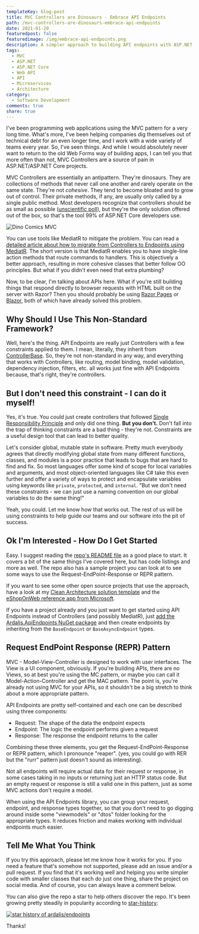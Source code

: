 ```yaml
---
templateKey: blog-post
title: MVC Controllers are Dinosaurs - Embrace API Endpoints
path: /mvc-controllers-are-dinosaurs-embrace-api-endpoints
date: 2021-01-20
featuredpost: false
featuredimage: /img/embrace-api-endpoints.png
description: A simpler approach to building API endpoints with ASP.NET Core.
tags:
  - MVC
  - ASP.NET
  - ASP.NET Core
  - Web API
  - API
  - Microservices
  - Architecture
category:
  - Software Development
comments: true
share: true
---
```

I've been programming web applications using the MVC pattern for a very long time. What's more, I've been helping companies dig themselves out of technical debt for an even longer time, and I work with a wide variety of teams every year. So, I've seen things. And while I would absolutely never want to return to the old Web Forms way of building apps, I can tell you that more often than not, MVC Controllers are a source of pain in ASP.NET/ASP.NET Core projects.

MVC Controllers are essentially an antipattern. They're dinosaurs. They are collections of methods that never call one another and rarely operate on the same state. They're not *cohesive*. They tend to become bloated and to grow out of control. Their private methods, if any, are usually only called by a single public method. Most developers recognize that controllers should be as small as possible ([unscientific poll](https://twitter.com/ardalis/status/1223312390391058432)), but they're the only solution offered out of the box, so that's the tool 99% of ASP.NET Core developers use.

![Dino Comics MVC](/img/dino-comics-mvc-experienced.jpg)

You can use tools like MediatR to mitigate the problem. You can read a [detailed article about how to migrate from Controllers to Endpoints using MediatR](https://ardalis.com/moving-from-controllers-and-actions-to-endpoints-with-mediatr). The short version is that MediatR enables you to have single-line action methods that route commands to handlers. This is objectively a better approach, resulting in more cohesive classes that better follow OO principles. But what if you didn't even need that extra plumbing?

Now, to be clear, I'm talking about APIs here. What if you're still building things that respond directly to browser requests with HTML built on the server with Razor? Then you should probably be using [Razor Pages](https://ardalis.com/aspnet-core-razor-pages-%E2%80%93-worth-checking-out/) or [Blazor](https://dotnet.microsoft.com/apps/aspnet/web-apps/blazor), both of which have already solved this problem.

## Why Should I Use This Non-Standard Framework?

Well, here's the thing. API Endpoints are really just Controllers with a few constraints applied to them. I mean, literally, they inherit from [ControllerBase](https://github.com/ardalis/ApiEndpoints/blob/master/src/Ardalis.ApiEndpoints/BaseAsyncEndpoint.cs#L32). So, they're not non-standard in any way, and everything that works with Controllers, like routing, model binding, model validation, dependency injection, filters, etc. all works just fine with API Endpoints because, that's right, they're controllers.

## But I don't need this constraint - I can do it myself!

Yes, it's true. You could just create controllers that followed [Single Responsibility Principle](https://deviq.com/principles/single-responsibility-principle) and only did one thing. **But you don't.** Don't fall into the trap of thinking constraints are a bad thing - they're not. Constraints are a useful design tool that can lead to better quality.

Let's consider global, mutable state in software. Pretty much everybody agrees that directly modifying global state from many different functions, classes, and modules is a poor practice that leads to bugs that are hard to find and fix. So most languages offer some kind of scope for local variables and arguments, and most object-oriented languages like C# take this even further and offer a variety of ways to protect and encapsulate variables using keywords like `private`, `protected`, and `internal`. "But we don't need these constraints - we can just use a naming convention on our global variables to do the same thing!"

Yeah, you could. Let me know how that works out. The rest of us will be using constraints to help guide our teams and our software into the pit of success.

## Ok I'm Interested - How Do I Get Started

Easy. I suggest reading the [repo's README file](https://github.com/ardalis/ApiEndpoints) as a good place to start. It covers a bit of the same things I've covered here, but has code listings and more as well. The repo also has a sample project you can look at to see some ways to use the Request-EndPoint-Response or REPR pattern.

If you want to see some other open source projects that use the approach, have a look at my [Clean Architecture solution template](https://github.com/ardalis/cleanarchitecture) and the [eShopOnWeb reference app from Microsoft](https://github.com/dotnet-architecture/eShopOnWeb).

If you have a project already and you just want to get started using API Endpoints instead of Controllers (and possibly MediatR), just [add the Ardalis.ApiEndpoints NuGet package](https://www.nuget.org/packages/Ardalis.ApiEndpoints/) and then create endpoints by inheriting from the `BaseEndpoint` or `BaseAsyncEndpoint` types.

## Request EndPoint Response (REPR) Pattern

MVC - Model-View-Controller is designed to work with user interfaces. The View is a UI component, obviously. If you're building APIs, there are no Views, so at best you're using the MC pattern, or maybe you can call it Model-Action-Controller and get the MAC pattern. The point is, you're already not using MVC for your APIs, so it shouldn't be a big stretch to think about a more appropriate pattern.

API Endpoints are pretty self-contained and each one can be described using three components:
- Request: The shape of the data the endpoint expects
- Endpoint: The logic the endpoint performs given a request
- Response: The response the endpoint returns to the caller

Combining these three elements, you get the Request-EndPoint-Response or REPR pattern, which I pronounce "reaper". (yes, you could go with RER but the "rurr" pattern just doesn't sound as interesting).

Not all endpoints will require actual data for their request or response, in some cases taking in no inputs or returning just an HTTP status code. But an empty request or response is still a valid one in this pattern, just as some MVC actions don't require a model.

When using the API Endpoints library, you can group your request, endpoint, and response types together, so that you don't need to go digging around inside some "viewmodels" or "dtos" folder looking for the appropriate types. It reduces friction and makes working with individual endpoints much easier.

## Tell Me What You Think

If you try this approach, please let me know how it works for you. If you need a feature that's somehow not supported, please add an issue and/or a pull request. If you find that it's working well and helping you write simpler code with smaller classes that each do just one thing, share the project on social media. And of course, you can always leave a comment below.

You can also give the repo a star to help others discover the repo. It's been growing pretty steadily in popularity according to [star-history](https://star-history.t9t.io/#ardalis/apiendpoints):

[![star history of ardalis/endpoints](/img/ardalis-endpoints-starhistory.png)](https://star-history.t9t.io/#ardalis/apiendpoints)

Thanks!
